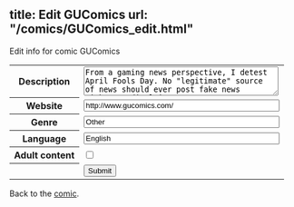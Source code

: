 title: Edit GUComics
url: "/comics/GUComics_edit.html"
---
Edit info for comic GUComics

<form name="comic" action="http://gaepostmail.appspot.com/comic/" method="post">
<table class="comicinfo">
<tr>
<th>Description</th><td><textarea name="description" cols="40" rows="3">From a gaming news perspective, I detest April Fools Day. No &quot;legitimate&quot; source of news should ever post fake news without a disclaimer.</textarea></td>
</tr>
<tr>
<th>Website</th><td><input type="text" name="url" value="http://www.gucomics.com/" size="40"/></td>
</tr>
<tr>
<th>Genre</th><td><input type="text" name="genre" value="Other" size="40"/></td>
</tr>
<tr>
<th>Language</th><td><input type="text" name="language" value="English" size="40"/></td>
</tr>
<tr>
<th>Adult content</th><td><input type="checkbox" name="adult" value="adult" /></td>
</tr>
<tr>
<th></th><td>
<input type="hidden" name="comic" value="GUComics" />
<input type="submit" name="submit" value="Submit" />
</td>
</tr>
</table>
</form>

Back to the [comic](GUComics.html).
